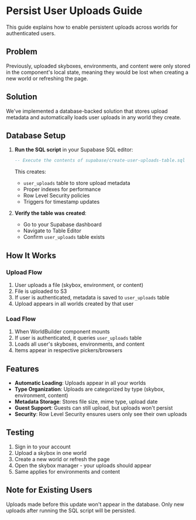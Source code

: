 # Persist User Uploads Guide

This guide explains how to enable persistent uploads across worlds for authenticated users.

## Problem
Previously, uploaded skyboxes, environments, and content were only stored in the component's local state, meaning they would be lost when creating a new world or refreshing the page.

## Solution
We've implemented a database-backed solution that stores upload metadata and automatically loads user uploads in any world they create.

## Database Setup

1. **Run the SQL script** in your Supabase SQL editor:
   ```sql
   -- Execute the contents of supabase/create-user-uploads-table.sql
   ```

   This creates:
   - `user_uploads` table to store upload metadata
   - Proper indexes for performance
   - Row Level Security policies
   - Triggers for timestamp updates

2. **Verify the table was created**:
   - Go to your Supabase dashboard
   - Navigate to Table Editor
   - Confirm `user_uploads` table exists

## How It Works

### Upload Flow
1. User uploads a file (skybox, environment, or content)
2. File is uploaded to S3
3. If user is authenticated, metadata is saved to `user_uploads` table
4. Upload appears in all worlds created by that user

### Load Flow
1. When WorldBuilder component mounts
2. If user is authenticated, it queries `user_uploads` table
3. Loads all user's skyboxes, environments, and content
4. Items appear in respective pickers/browsers

## Features

- **Automatic Loading**: Uploads appear in all your worlds
- **Type Organization**: Uploads are categorized by type (skybox, environment, content)
- **Metadata Storage**: Stores file size, mime type, upload date
- **Guest Support**: Guests can still upload, but uploads won't persist
- **Security**: Row Level Security ensures users only see their own uploads

## Testing

1. Sign in to your account
2. Upload a skybox in one world
3. Create a new world or refresh the page
4. Open the skybox manager - your uploads should appear
5. Same applies for environments and content

## Note for Existing Users

Uploads made before this update won't appear in the database. Only new uploads after running the SQL script will be persisted.